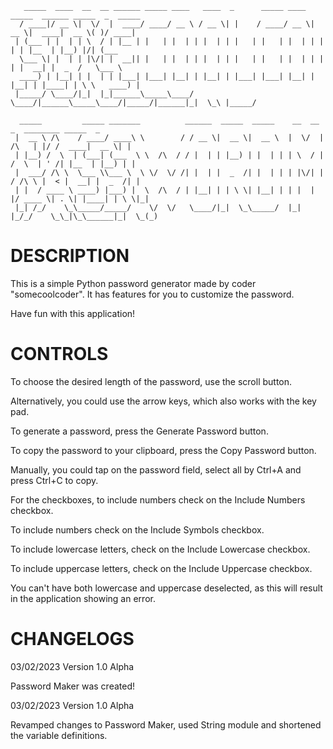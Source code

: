```
   _____  ____  __  __ ______ _____ ____   ____  _      _____ ____  _____  ______ _____  _  _____    
  / ____|/ __ \|  \/  |  ____/ ____/ __ \ / __ \| |    / ____/ __ \|  __ \|  ____|  __ \( )/ ____|  
 | (___ | |  | | \  / | |__ | |   | |  | | |  | | |   | |   | |  | | |  | | |__  | |__) |/| (___ 
  \___ \| |  | | |\/| |  __|| |   | |  | | |  | | |   | |   | |  | | |  | |  __| |  _  /   \___ \   
  ____) | |__| | |  | | |___| |___| |__| | |__| | |___| |___| |__| | |__| | |____| | \ \   ____) |  
 |_____/ \____/|_|  |_|______\_____\____/ \____/|______\_____\____/|_____/|______|_|  \_\ |_____/ 
                                                                                            
  _____         _____ _______          ______  _____  _____    __  __          _  ________ _____  _  
 |  __ \ /\    / ____/ ____\ \        / / __ \|  __ \|  __ \  |  \/  |   /\   | |/ /  ____|  __ \| | 
 | |__) /  \  | (___| (___  \ \  /\  / / |  | | |__) | |  | | | \  / |  /  \  | ' /| |__  | |__) | | 
 |  ___/ /\ \  \___ \\___ \  \ \/  \/ /| |  | |  _  /| |  | | | |\/| | / /\ \ |  < |  __| |  _  /| | 
 | |  / ____ \ ____) |___) |  \  /\  / | |__| | | \ \| |__| | | |  | |/ ____ \| . \| |____| | \ \|_| 
 |_| /_/    \_\_____/_____/    \/  \/   \____/|_|  \_\_____/  |_|  |_/_/    \_\_|\_\______|_|  \_(_)
 ```                                                                                                   
                                                                                                                                                                                                                                                                                                                                                              
# DESCRIPTION
  This is a simple Python password generator made by coder "somecoolcoder". It has features for you to customize the 
password.

  Have fun with this application!
  
# CONTROLS
  To choose the desired length of the password, use the scroll button.
  
  Alternatively, you could use the arrow keys, which also works with the key pad.
  
  To generate a password, press the Generate Password button.
  
  To copy the password to your clipboard, press the Copy Password button.
  
  Manually, you could tap on the password field, select all by Ctrl+A and press Ctrl+C to copy.
  
  For the checkboxes, to include numbers check on the Include Numbers checkbox.
  
  To include numbers check on the Include Symbols checkbox.
  
  To include lowercase letters, check on the Include Lowercase checkbox.
  
  To include uppercase letters, check on the Include Uppercase checkbox.
  
  You can't have both lowercase and uppercase deselected, as this will result in the application showing an error.
# CHANGELOGS
  03/02/2023 Version 1.0 Alpha
  
   Password Maker was created!
   
  03/02/2023 Version 1.0 Alpha
  
   Revamped changes to Password Maker, used String module and shortened the variable definitions.
